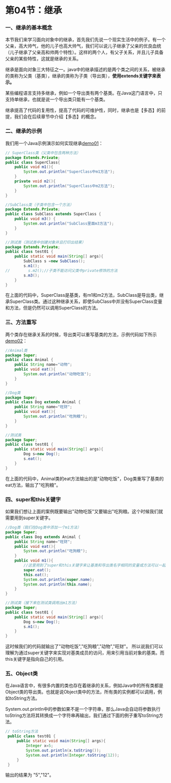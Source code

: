 # 第04节：继承

### 一、继承的基本概念
本节我们来学习面向对象中的继承，首先我们先说一个现实生活中的例子。有一个父亲，高大帅气，他的儿子也高大帅气，我们可以说儿子继承了父亲的优良血统（儿子继承了父亲高和帅两个特性）。这样的两个人，有父子关系，并且儿子具备父亲的某些特性，这就是继承的关系。

继承是面向对象三大特征之一。java中的继承描述的是两个类之间的关系，被继承的类称为父类（基类），继承的类称为子类（导出类），<b>使用extends关键字来表示。</b>

某些编程语言支持多继承，例如一个导出类有两个基类。在Java这门语言中，只支持单继承，也就是说一个导出类只能有一个基类。

继承提高了代码的复用性，提高了代码的可维护性，同时，继承也是【多态】的前提，我们会在后续章节中介绍【多态】的概念。

### 二、继承的示例

我们用一个Java示例演示如何实现继承[demo01](https://github.com/xiaozhoulee/java-examples/tree/master/03-%E9%9D%A2%E5%90%91%E5%AF%B9%E8%B1%A1/%E7%AC%AC04%E8%8A%82%EF%BC%9A%E7%BB%A7%E6%89%BF/demo01/Extends/Private)：  

``` java
// SuperClass类（父类中包含两种方法）
package Extends.Private;
public class SuperClass{
    public void m1(){
        System.out.println("SuperClass中m1方法");
    }
    private void m2(){
        System.out.println("SuperClass中m2方法");
    }
}
```
``` java
//SubClass类（子类中包含一个方法）
package Extends.Private;
public class SubClass extends SuperClass {
    public void m3() {
        System.out.println("SubClass里面m3方法");
    }
}
```
``` java
//测试类（测试类中创建对象并且打印出结果）
package Extends.Private;
public class test01 {
    public static void main(String[] args){
        SubClass s =new SubClass();
        s.m1();
//        s.m2();//子类不能访问父类中private修饰的方法
        s.m3();
    }
}
```

在上面的代码中，SuperClass是基类，有m1和m2方法，SubClass是导出类，继承SuperClass类。通过这种继承关系，即使SubClass中并没有SuperClass变量和方法，但是仍然可以调用SuperClass的方法。  

### 三、方法重写

两个类存在继承关系的时候，导出类可以重写基类的方法，示例代码如下所示[demo02](https://github.com/xiaozhoulee/java-examples/tree/master/03-面向对象/第04节%EF%BC%9A继承/demo02/Super)：

``` java
//Animal类
package Super;
public class Animal {
    public String name="动物";
    public void eat(){
        System.out.println("动物吃饭");
    }
}
```
``` java
//Dog类
package Super;
public class Dog extends Animal {
    public String name="旺财";
    public void eat(){
        System.out.println("吃狗粮");
    }
}
```
``` java
//测试类
package Super;
public class test01 {
    public static void main(String[] args){
        Dog s=new Dog();
        s.eat();
    }
}
```

在上面的代码中，Animal类的eat方法输出的是"动物吃饭"，Dog类重写了基类的eat方法，输出了"吃狗粮"。
### 四、super和this关键字

如果我们想让上面的案例既要输出"动物吃饭"又要输出"吃狗粮。这个时候我们就需要用到super关键字。  
``` java
//Dog类（我们在Dog类中添加一个m1方法）
package Super;
public class Dog extends Animal {
    public String name="旺财";
    public void eat(){
        System.out.println("吃狗粮");
    }
    public void m1(){
        //这里用到了super和this关键字来让基类和导出类名字相同的变量或方法可以一起打印出来。  
        super.eat();
        this.eat();
        System.out.println(super.name);
        System.out.println(this.name);
    }
}
```
``` java
//测试类（接下来在测试类调用出m1方法）
package Super;
public class test01 {
    public static void main(String[] args){
        Dog s=new Dog();
        s.m1();
    }
}
```
这时候我们的代码就输出了"动物吃饭","吃狗粮","动物","旺财"。  所以说我们可以理解为通过super关键字来实现对基类成员的访问，用来引用当前对象的基类。而this关键字是指向自己的引用。  

### 五、Object类

在Java语言中，有很多内置的类也存在着继承的关系，例如Java中的所有类都是Object类的导出类。也就是说Object类中的方法，所有类的实例都可以调用，例如toString方法。

System.out.println中的参数如果不是一个字符串，那么Java会自动将参数执行toString方法将其转换成一个字符串再输出，我们通过下面的例子重写toString方法。

``` java
// toString方法
 public class test01 {
     public static void main(String[] args){
         Integer x=5;
         System.out.println(x.toString());
         System.out.println(Integer.toString(12));
     }
 }
```
输出的结果为 "5","12"。